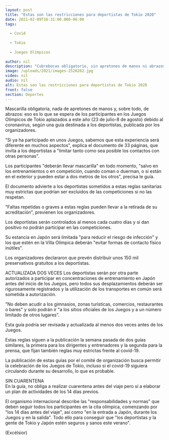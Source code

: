```yaml
---
layout: post
title: "Estas son las restricciones para deportistas de Tokio 2020"
date: 2021-02-09T16:31:00.000-06:00
tags:
  
  - Covid
  
  - Tokio
  
  - Juegos Olímpicos
  
author: nil
description: "Cubrebocas obligatorio, sin apretones de manos ni abrazos, no deben acudir a gimnasios, zonas turísticas, comercios, restaurantes, bares…"
image: /uploads/2021/images-2526262.jpg
video: nil
audio: nil
alt: Estas son las restricciones para deportistas de Tokio 2020
front: false
section: Deportes
---
```


Mascarilla obligatoria, nada de apretones de manos y, sobre todo, de abrazos: eso es lo que se espera de los participantes en los Juegos Olímpicos de Tokio aplazados a este año (23 de julio-8 de agosto) debido al coronavirus, según una guía destinada a los deportistas, publicada por los organizadores.

"Si ya ha participado en unos Juegos, sabemos que esta experiencia será diferente en muchos aspectos", explica el documento de 33 páginas, que invita a los deportistas a "limitar tanto como sea posible los contactos con otras personas".

Los participantes "deberán llevar mascarilla" en todo momento, "salvo en los entrenamientos o en competición, cuando coman o duerman, o si están en el exterior y pueden estar a dos metros de los otros", precisa le guía.

El documento advierte a los deportistas sometidos a estas reglas sanitarias muy estrictas que podrían ser excluidos de las competiciones si no las respetan.

"Faltas repetidas o graves a estas reglas pueden llevar a la retirada de su acreditación", previenen los organizadores.

Los deportistas serán controlados al menos cada cuatro días y si dan positivo no podrán participar en las competiciones.

Su estancia en Japón será limitada "para reducir el riesgo de infección" y los que estén en la Villa Olímpica deberán "evitar formas de contacto físico inútiles". 

Los organizadores declararon que prevén distribuir unos 150 mil preservativos gratuitos a los deportistas. 

ACTUALIZADA DOS VECES
Los deportistas serán por otra parte autorizados a participar en concentraciones de entrenamiento en Japón antes del inicio de los Juegos, pero todos sus desplazamientos deberán ser rigurosamente registrados y la utilización de los transportes en común será sometida a autorización. 

"No deben acudir a los gimnasios, zonas turísticas, comercios, restaurantes o bares" y solo podrán ir "a los sitios oficiales de los Juegos y a un número limitado de otros lugares".

Esta guía podría ser revisada y actualizada al menos dos veces antes de los Juegos.

Estas reglas siguen a la publicación la semana pasada de dos guías similares, la primera para los dirigentes y entrenadores y la segunda para la prensa, que fijan también reglas muy estrictas frente al covid-19. 

La publicación de estas guías por el comité de organización busca permitir la celebración de los Juegos de Tokio, incluso si el covid-19 siguiera circulando durante su desarrollo, lo que es probable.

SIN CUARENTENA  
En la guía, no obliga a realizar cuarentena antes del viaje pero sí a elaborar un plan de actividades de los 14 días previos.

El organismo internacional describe las "responsabilidades y normas" que deben seguir todos los participantes en la cita olímpica, comenzando por "los 14 días antes del viaje", así como "en la entrada a Japón, durante los Juegos y en la salida". Todo ello para conseguir que "los deportistas y la gente de Tokio y Japón estén seguros y sanos este verano".

(Excélsior)